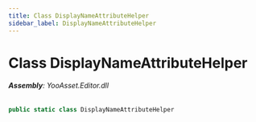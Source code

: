 ```yaml
---
title: Class DisplayNameAttributeHelper
sidebar_label: DisplayNameAttributeHelper
---
```

# Class DisplayNameAttributeHelper


###### **Assembly**: YooAsset.Editor.dll

```csharp title="Declaration"
public static class DisplayNameAttributeHelper
```
